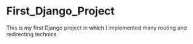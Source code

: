 # First_Django_Project
This is my first Django project in which I implemented many routing and redirecting technics
